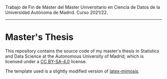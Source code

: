 Trabajo de Fin de Máster del Máster Universitario en Ciencia de Datos de la Universidad Autónoma de Madrid. Curso 2021/22.

----

# Master's Thesis

This repository contains the source code of my master's thesis in Statistics and Data Science at the Autonomous University of Madrid, which is licensed under a [CC BY-SA-4.0](http://creativecommons.org/licenses/by-sa/4.0/) license.

The template used is a slightly modified version of [latex-mimosis](https://github.com/Pseudomanifold/latex-mimosis).
